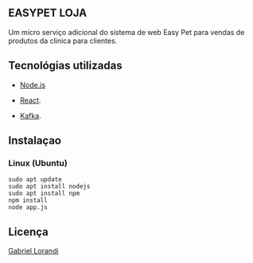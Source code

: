 ## EASYPET LOJA

Um micro serviço adicional do sistema de web Easy Pet para vendas de produtos da clinica para clientes.

## Tecnológias utilizadas

- [Node.js](https://nodejs.org/en/) 

- [React](https://reactjs.org/).

- [Kafka](https://kafka.apache.org/).

## Instalaçao

### Linux (Ubuntu)
 
 ```shell
 sudo apt update
 sudo apt install nodejs
 sudo apt install npm
 npm install
 node app.js
 ```

## Licença

[Gabriel Lorandi](https://www.linkedin.com/in/gabriel-lorandi/)
